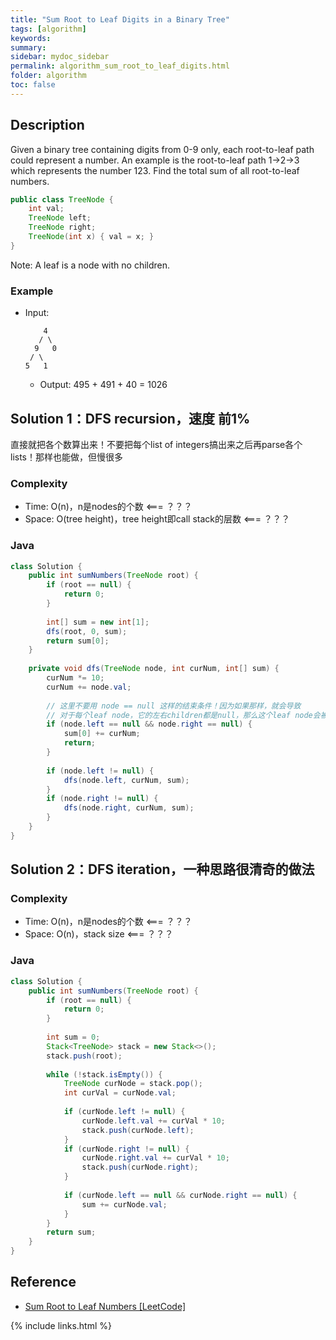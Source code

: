 ```yaml
---
title: "Sum Root to Leaf Digits in a Binary Tree"
tags: [algorithm]
keywords:
summary:
sidebar: mydoc_sidebar
permalink: algorithm_sum_root_to_leaf_digits.html
folder: algorithm
toc: false
---
```


## Description
Given a binary tree containing digits from 0-9 only, each root-to-leaf path could represent a number.
An example is the root-to-leaf path 1->2->3 which represents the number 123.
Find the total sum of all root-to-leaf numbers.
```java
public class TreeNode {
    int val;
    TreeNode left;
    TreeNode right;
    TreeNode(int x) { val = x; }
}
```
Note: A leaf is a node with no children.

### Example
* Input: 
  ```
      4
     / \
    9   0
   / \
  5   1
  ```
  * Output: 495 + 491 + 40 = 1026

## Solution 1：DFS recursion，速度 前1%
直接就把各个数算出来！不要把每个list of integers搞出来之后再parse各个lists！那样也能做，但慢很多

### Complexity
* Time: O(n)，n是nodes的个数 <=== ？？？
* Space: O(tree height)，tree height即call stack的层数 <=== ？？？

### Java
```java
class Solution {
    public int sumNumbers(TreeNode root) {
        if (root == null) {
            return 0;
        }
        
        int[] sum = new int[1];
        dfs(root, 0, sum);
        return sum[0];
    }
    
    private void dfs(TreeNode node, int curNum, int[] sum) {
        curNum *= 10;
        curNum += node.val;
        
        // 这里不要用 node == null 这样的结束条件！因为如果那样，就会导致
        // 对于每个leaf node，它的左右children都是null，那么这个leaf node会被算两次
        if (node.left == null && node.right == null) {
            sum[0] += curNum;
            return;
        }
        
        if (node.left != null) {
            dfs(node.left, curNum, sum);
        }
        if (node.right != null) {
            dfs(node.right, curNum, sum);
        }
    }
}
```

## Solution 2：DFS iteration，一种思路很清奇的做法

### Complexity
* Time: O(n)，n是nodes的个数 <=== ？？？
* Space: O(n)，stack size <=== ？？？

### Java
```java
class Solution {
    public int sumNumbers(TreeNode root) {
        if (root == null) {
            return 0;
        }
        
        int sum = 0;
        Stack<TreeNode> stack = new Stack<>();
        stack.push(root);
        
        while (!stack.isEmpty()) {
            TreeNode curNode = stack.pop();
            int curVal = curNode.val;
            
            if (curNode.left != null) {
                curNode.left.val += curVal * 10;
                stack.push(curNode.left);
            }
            if (curNode.right != null) {
                curNode.right.val += curVal * 10;
                stack.push(curNode.right);
            }
            
            if (curNode.left == null && curNode.right == null) {
                sum += curNode.val;
            }
        }
        return sum;
    }
}
```

## Reference
* [Sum Root to Leaf Numbers [LeetCode]](https://leetcode.com/problems/sum-root-to-leaf-numbers/description/)

{% include links.html %}
